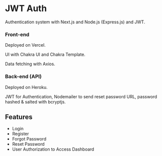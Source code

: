 # JWT Auth

Authentication system with Next.js and Node.js (Express.js) and JWT.

### Front-end
Deployed on Vercel.

UI with Chakra UI and Chakra Template.

Data fetching with Axios.

### Back-end (API)

Deployed on Heroku.

JWT for Authentication, Nodemailer to send reset password URL, password hashed & salted with bcryptjs.

## Features

- Login
- Register
- Forgot Password
- Reset Password
- User Authorization to Access Dashboard
